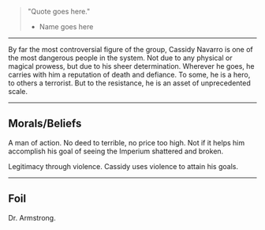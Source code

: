 > "Quote goes here."
> - Name goes here

***
By far the most controversial figure of the group, Cassidy Navarro is one of the most dangerous people in the system. Not due to any physical or magical prowess, but due to his sheer determination.
Wherever he goes, he carries with him a reputation of death and defiance. 
To some, he is a hero, to others a terrorist. But to the resistance, he is an asset of unprecedented scale.

***
## Morals/Beliefs

A man of action. No deed to terrible, no price too high. Not if it helps him accomplish his goal of seeing the Imperium shattered and broken.

Legitimacy through violence. Cassidy uses violence to attain his goals.

***
## Foil

Dr. Armstrong.


